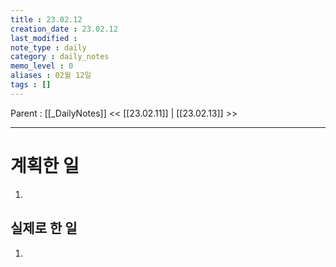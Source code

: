 ```yaml
---
title : 23.02.12
creation_date : 23.02.12
last_modified :
note_type : daily
category : daily_notes
memo_level : 0
aliases : 02월 12일
tags : []
---
```

Parent : [[_DailyNotes]]
<< [[23.02.11]] | [[23.02.13]] >>

---
# 계획한 일

1. 

## 실제로 한 일

1.  


